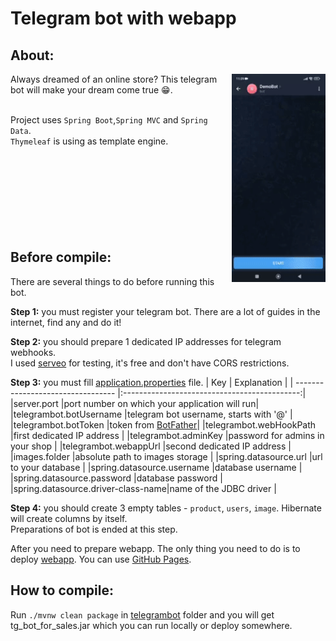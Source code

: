 # Telegram bot with webapp

## About:
<img align=right width=150 src="https://github.com/aeldridg42/tg_bot_for_sales/blob/main/telegrambot/src/main/resources/demo.gif" />
Always dreamed of an online store? This telegram bot will make your dream come true 😁. 

<br>Project uses `Spring Boot`,`Spring MVC` and `Spring Data`.
<br>`Thymeleaf` is using as template engine.
<br><br><br><br><br><br><br><br><br>
## Before compile:
There are several things to do before running this bot.

**Step 1:** you must register your telegram bot. There are a lot of guides in the internet, find any and do it!

**Step 2:** you should prepare 1 dedicated IP addresses for telegram webhooks.
<br>I used [serveo](https://serveo.net/) for testing, it's free and don't have CORS restrictions.

**Step 3:** you must fill [application.properties](telegrambot/src/main/resources/application.properties) file.
| Key                               | Explanation                                  |
| --------------------------------- |:--------------------------------------------:|
|server.port                        |port number on which your application will run|
|telegrambot.botUsername            |telegram bot username, starts with '@'        |
|telegrambot.botToken               |token from [BotFather](https://t.me/botfather)|
|telegrambot.webHookPath            |first dedicated IP address                    |
|telegrambot.adminKey               |password for admins in your shop              |
|telegrambot.webappUrl              |second dedicated IP address                   |
|images.folder                      |absolute path to images storage               |
|spring.datasource.url              |url to your database                          |
|spring.datasource.username         |database username                             |
|spring.datasource.password         |database password                             |
|spring.datasource.driver-class-name|name of the JDBC driver                       |

**Step 4:** you should create 3 empty tables - `product`, `users`, `image`. Hibernate will create columns by itself.
<br>Preparations of bot is ended at this step.

After you need to prepare webapp. The only thing you need to do is to deploy [webapp](https://github.com/aeldridg42/tg_bot_for_sales/tree/main/webapp). You can use [GitHub Pages](https://pages.github.com/).
## How to compile:
Run `./mvnw clean package` in [telegrambot](https://github.com/aeldridg42/tg_bot_for_sales/tree/main/telegrambot) folder and you will get tg_bot_for_sales.jar which you can run locally or deploy somewhere.
